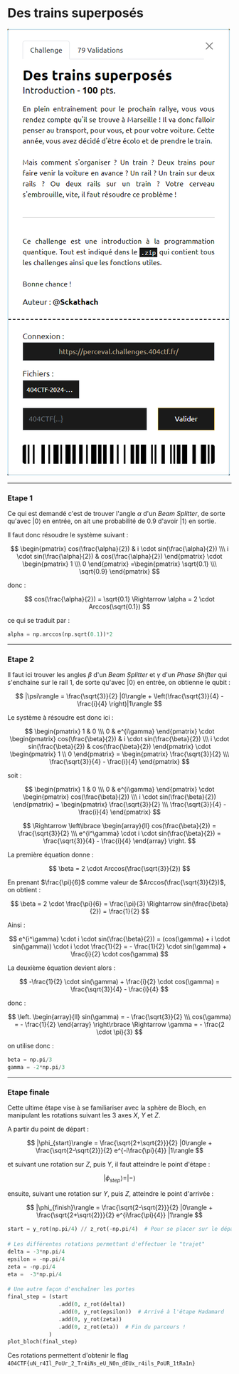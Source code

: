 # Des trains superposés

<img alt="énoncé du challenge" src="enonce.png" width=500>

----

### Etape 1

Ce qui est demandé c'est de trouver l'angle $\alpha$ d'un *Beam Splitter*, de sorte qu'avec $|0\rangle$ en entrée, on ait une probabilité de 0.9 d'avoir $|1\rangle$ en sortie.

Il faut donc résoudre le système suivant :

$$
\begin{pmatrix} cos(\frac{\alpha}{2}) & i \cdot sin(\frac{\alpha}{2}) \\\ i \cdot sin(\frac{\alpha}{2}) & cos(\frac{\alpha}{2}) \end{pmatrix}
\cdot
\begin{pmatrix} 1 \\\ 0 \end{pmatrix} =\begin{pmatrix} \sqrt{0.1} \\\ \sqrt{0.9} \end{pmatrix}
$$

donc :

$$
cos(\frac{\alpha}{2}) = \sqrt{0.1}
\Rightarrow
\alpha = 2 \cdot Arccos(\sqrt{0.1})
$$

ce qui se traduit par :

```py
alpha = np.arccos(np.sqrt(0.1))*2
```

----

### Etape 2

Il faut ici trouver les angles $\beta$ d'un *Beam Splitter* et $\gamma$  d'un *Phase Shifter* qui s'enchaine sur le rail 1, de sorte qu'avec $|0\rangle$ en entrée, on obtienne le qubit :

$$
|\psi\rangle = \frac{\sqrt{3}}{2} |0\rangle + \left(\frac{\sqrt{3}}{4} - \frac{i}{4} \right)|1\rangle
$$

Le système à résoudre est donc ici :

$$
\begin{pmatrix} 1 & 0 \\\ 0 & e^{i\gamma} \end{pmatrix}
\cdot
\begin{pmatrix} cos(\frac{\beta}{2}) & i \cdot sin(\frac{\beta}{2}) \\\ i \cdot sin(\frac{\beta}{2}) & cos(\frac{\beta}{2}) \end{pmatrix}
\cdot 
\begin{pmatrix} 1 \\ 0 \end{pmatrix} 
= \begin{pmatrix} \frac{\sqrt{3}}{2} \\\ \frac{\sqrt{3}}{4} - \frac{i}{4} \end{pmatrix}
$$

soit :

$$
\begin{pmatrix} 1 & 0 \\\ 0 & e^{i\gamma} \end{pmatrix}
\cdot
\begin{pmatrix} cos(\frac{\beta}{2}) \\\ i \cdot sin(\frac{\beta}{2}) \end{pmatrix}
= \begin{pmatrix} \frac{\sqrt{3}}{2} \\\ \frac{\sqrt{3}}{4} - \frac{i}{4} \end{pmatrix}
$$

$$
\Rightarrow
\left\lbrace
    \begin{array}{ll}
        cos(\frac{\beta}{2}) = \frac{\sqrt{3}}{2}
        \\\
        e^{i^\gamma} \cdot i \cdot sin(\frac{\beta}{2}) = \frac{\sqrt{3}}{4} - \frac{i}{4}
    \end{array}
\right.
$$

La première équation donne :

$$
\beta = 2 \cdot Arccos(\frac{\sqrt{3}}{2})
$$

En prenant $\frac{\pi}{6}$ comme valeur de $Arccos(\frac{\sqrt{3}}{2})$, on obtient :

$$
\beta
= 2 \cdot \frac{\pi}{6}
= \frac{\pi}{3}
\Rightarrow sin(\frac{\beta}{2}) = \frac{1}{2}
$$

Ainsi :

$$
e^{i^\gamma} \cdot i \cdot sin(\frac{\beta}{2})
= (cos(\gamma) + i \cdot sin(\gamma)) \cdot i \cdot \frac{1}{2}
= - \frac{1}{2} \cdot sin(\gamma) + \frac{i}{2} \cdot cos(\gamma)
$$

La deuxième équation devient alors :

$$
-\frac{1}{2} \cdot sin(\gamma) + \frac{i}{2} \cdot cos(\gamma)
= \frac{\sqrt{3}}{4} - \frac{i}{4}
$$

donc :

$$
\left.
    \begin{array}{ll}
        sin(\gamma) = - \frac{\sqrt{3}}{2}
        \\\
        cos(\gamma) = - \frac{1}{2}
    \end{array}
\right\rbrace
\Rightarrow \gamma = - \frac{2 \cdot \pi}{3}
$$

on utilise donc :

```py
beta = np.pi/3
gamma = -2*np.pi/3
```

----

### Etape finale

Cette ultime étape vise à se familiariser avec la sphère de Bloch, en manipulant les rotations suivant les 3 axes $X$, $Y$ et $Z$.

A partir du point de départ :

$$
|\phi_{start}\rangle = \frac{\sqrt{2+\sqrt{2}}}{2} |0\rangle + \frac{\sqrt{2-\sqrt{2}}}{2} e^{-i\frac{\pi}{4}} |1\rangle
$$

et suivant une rotation sur $Z$, puis $Y$, il faut atteindre le point d'étape :

$$
|\phi_{step}\rangle = |-\rangle
$$

ensuite, suivant une rotation sur $Y$, puis $Z$, atteindre le point d'arrivée :

$$
|\phi_{finish}\rangle = \frac{\sqrt{2-\sqrt{2}}}{2} |0\rangle + \frac{\sqrt{2+\sqrt{2}}}{2} e^{i\frac{\pi}{4}} |1\rangle
$$


```py
start = y_rot(np.pi/4) // z_rot(-np.pi/4)  # Pour se placer sur le départ

# Les différentes rotations permettant d'effectuer le "trajet"
delta = -3*np.pi/4
epsilon = -np.pi/4
zeta = -np.pi/4
eta =  -3*np.pi/4

# Une autre façon d'enchaîner les portes
final_step = (start
                .add(0, z_rot(delta))
                .add(0, y_rot(epsilon))  # Arrivé à l'étape Hadamard
                .add(0, y_rot(zeta))
                .add(0, z_rot(eta))  # Fin du parcours !
             )
plot_bloch(final_step)
```

Ces rotations permettent d'obtenir le flag `404CTF{uN_r4Il_PoUr_2_Tr4iNs_eU_N0n_dEUx_r4ils_PoUR_1tRa1n}`
